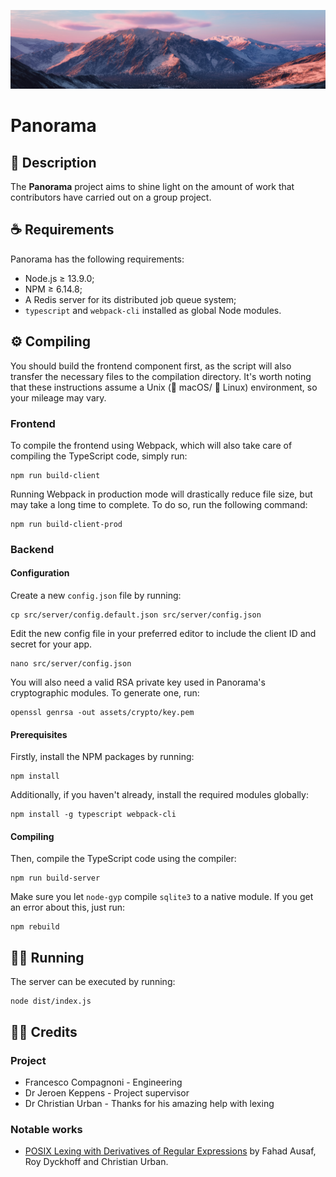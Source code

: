 ![Panorama header](docs/img/panorama.jpg)
# Panorama
## 📖 Description
The **Panorama** project aims to shine light on the amount of work that contributors have carried out on a group project.

## ☕️ Requirements
Panorama has the following requirements:
- Node.js ≥ 13.9.0;
- NPM ≥ 6.14.8;
- A Redis server for its distributed job queue system;
- `typescript` and `webpack-cli` installed as global Node modules.

## ⚙️ Compiling
You should build the frontend component first, as the script will also transfer the necessary files to the compilation directory.
It's worth noting that these instructions assume a Unix ( macOS/ 🐧 Linux) environment, so your mileage may vary.

### Frontend
To compile the frontend using Webpack, which will also take care of compiling the TypeScript code, simply run:

```
npm run build-client
```

Running Webpack in production mode will drastically reduce file size, but may take a long time to complete. To do so, run the following command:
```
npm run build-client-prod
```

### Backend
#### Configuration
Create a new `config.json` file by running:
```
cp src/server/config.default.json src/server/config.json
```

Edit the new config file in your preferred editor to include the client ID and secret for your app.

```
nano src/server/config.json
```

You will also need a valid RSA private key used in Panorama's cryptographic modules. To generate one, run:

```
openssl genrsa -out assets/crypto/key.pem
```

#### Prerequisites
Firstly, install the NPM packages by running:
```
npm install
```

Additionally, if you haven't already, install the required modules globally:
```
npm install -g typescript webpack-cli
```

#### Compiling
Then, compile the TypeScript code using the compiler:

```
npm run build-server
```

Make sure you let `node-gyp` compile `sqlite3` to a native module. If you get an error about this, just run:
```
npm rebuild
```

## 🏃‍♂️ Running
The server can be executed by running:

```
node dist/index.js
```

## 👨‍💻 Credits
### Project
- Francesco Compagnoni - Engineering
- Dr Jeroen Keppens - Project supervisor
- Dr Christian Urban - Thanks for his amazing help with lexing

### Notable works
- [POSIX Lexing with Derivatives of Regular Expressions](https://core.ac.uk/download/pdf/73346332.pdf) by Fahad Ausaf, Roy Dyckhoff and Christian Urban.